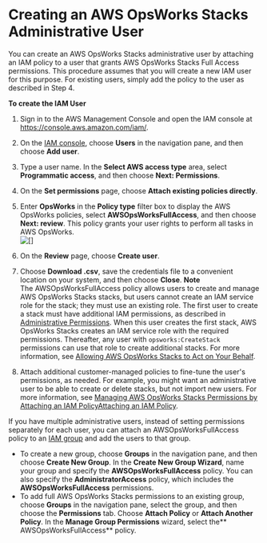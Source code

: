 # Creating an AWS OpsWorks Stacks Administrative User<a name="opsworks-security-users-manage-admin"></a>

You can create an AWS OpsWorks Stacks administrative user by attaching an IAM policy to a user that grants AWS OpsWorks Stacks Full Access permissions\. This procedure assumes that you will create a new IAM user for this purpose\. For existing users, simply add the policy to the user as described in Step 4\.

**To create the IAM User**

1. Sign in to the AWS Management Console and open the IAM console at [https://console\.aws\.amazon\.com/iam/](https://console.aws.amazon.com/iam/)\.

1. On the [IAM console](https://console.aws.amazon.com/iam/), choose **Users** in the navigation pane, and then choose **Add user**\.

1. Type a user name\. In the **Select AWS access type** area, select **Programmatic access**, and then choose **Next: Permissions**\.

1. On the **Set permissions** page, choose **Attach existing policies directly**\.

1. Enter **OpsWorks** in the **Policy type** filter box to display the AWS OpsWorks policies, select **AWSOpsWorksFullAccess**, and then choose **Next: review**\. This policy grants your user rights to perform all tasks in AWS OpsWorks\.  
![\[\]](http://docs.aws.amazon.com/opsworks/latest/userguide/images/iam_user_opsfullaccess.png)

1. On the **Review** page, choose **Create user**\.

1. Choose **Download \.csv**, save the credentials file to a convenient location on your system, and then choose **Close**\.
**Note**  
The AWSOpsWorksFullAccess policy allows users to create and manage AWS OpsWorks Stacks stacks, but users cannot create an IAM service role for the stack; they must use an existing role\. The first user to create a stack must have additional IAM permissions, as described in [ Administrative Permissions](opsworks-security-users-examples.md#opsworks-security-users-examples-admin)\. When this user creates the first stack, AWS OpsWorks Stacks creates an IAM service role with the required permissions\. Thereafter, any user with `opsworks:CreateStack` permissions can use that role to create additional stacks\. For more information, see [Allowing AWS OpsWorks Stacks to Act on Your Behalf](opsworks-security-servicerole.md)\.

1. Attach additional customer\-managed policies to fine\-tune the user's permissions, as needed\. For example, you might want an administrative user to be able to create or delete stacks, but not import new users\. For more information, see [Managing AWS OpsWorks Stacks Permissions by Attaching an IAM PolicyAttaching an IAM Policy](opsworks-security-users-policy.md)\.

If you have multiple administrative users, instead of setting permissions separately for each user, you can attach an AWSOpsWorksFullAccess policy to an [IAM group](http://docs.aws.amazon.com/IAM/latest/UserGuide/Using_WorkingWithGroupsAndUsers.html) and add the users to that group\. 
+ To create a new group, choose **Groups** in the navigation pane, and then choose **Create New Group**\. In the **Create New Group Wizard**, name your group and specify the **AWSOpsWorksFullAccess** policy\. You can also specify the **AdministratorAccess** policy, which includes the **AWSOpsWorksFullAccess** permissions\.
+ To add full AWS OpsWorks Stacks permissions to an existing group, choose **Groups** in the navigation pane, select the group, and then choose the **Permissions** tab\. Choose **Attach Policy** or **Attach Another Policy**\. In the **Manage Group Permissions** wizard, select the** AWSOpsWorksFullAccess** policy\.